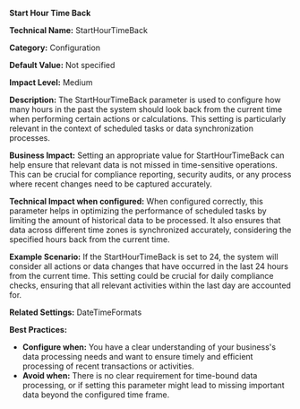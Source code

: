 **Start Hour Time Back**

**Technical Name:** StartHourTimeBack

**Category:** Configuration

**Default Value:** Not specified

**Impact Level:** Medium

**Description:** The StartHourTimeBack parameter is used to configure how many hours in the past the system should look back from the current time when performing certain actions or calculations. This setting is particularly relevant in the context of scheduled tasks or data synchronization processes.

**Business Impact:** Setting an appropriate value for StartHourTimeBack can help ensure that relevant data is not missed in time-sensitive operations. This can be crucial for compliance reporting, security audits, or any process where recent changes need to be captured accurately. 

**Technical Impact when configured:** When configured correctly, this parameter helps in optimizing the performance of scheduled tasks by limiting the amount of historical data to be processed. It also ensures that data across different time zones is synchronized accurately, considering the specified hours back from the current time.

**Example Scenario:** If the StartHourTimeBack is set to 24, the system will consider all actions or data changes that have occurred in the last 24 hours from the current time. This setting could be crucial for daily compliance checks, ensuring that all relevant activities within the last day are accounted for.

**Related Settings:** DateTimeFormats

**Best Practices:** 
- **Configure when:** You have a clear understanding of your business's data processing needs and want to ensure timely and efficient processing of recent transactions or activities.
- **Avoid when:** There is no clear requirement for time-bound data processing, or if setting this parameter might lead to missing important data beyond the configured time frame.